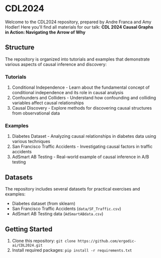 # CDL2024

Welcome to the CDL2024 repository, prepared by Andre Franca and Amy Hodler! Here you'll find all materials for our talk: **CDL 2024 Causal Graphs in Action: Navigating the Arrow of Why**

## Structure

The repository is organized into tutorials and examples that demonstrate various aspects of causal inference and discovery:

### Tutorials

1. Conditional Independence - Learn about the fundamental concept of conditional independence and its role in causal analysis
2. Confounders and Colliders - Understand how confounding and colliding variables affect causal relationships
3. Causal Discovery - Explore methods for discovering causal structures from observational data

### Examples

1. Diabetes Dataset - Analyzing causal relationships in diabetes data using various techniques
2. San Francisco Traffic Accidents - Investigating causal factors in traffic accidents
3. AdSmart AB Testing - Real-world example of causal inference in A/B testing

## Datasets

The repository includes several datasets for practical exercises and examples:

- Diabetes dataset (from sklearn)
- San Francisco Traffic Accidents (`data/SF_Traffic.csv`)
- AdSmart AB Testing data (`AdSmartABdata.csv`)

## Getting Started

1. Clone this repository: `git clone https://github.com/ergodic-ai/CDL2024.git`
2. Install required packages: `pip install -r requirements.txt`
